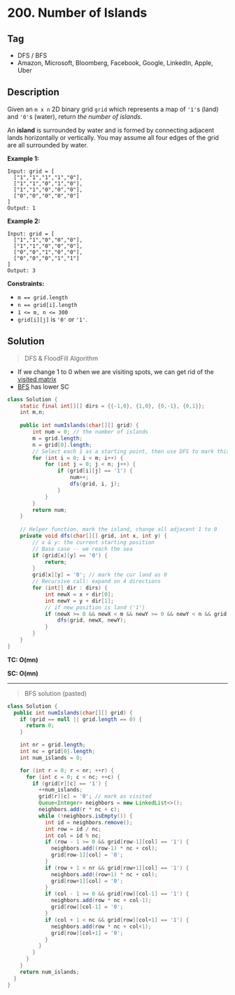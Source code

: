 # 200. Number of Islands

## Tag

- DFS / BFS
- Amazon, Microsoft, Bloomberg, Facebook, Google, LinkedIn, Apple, Uber

## Description 

Given an `m x n` 2D binary grid `grid` which represents a map of `'1'`s (land) and `'0'`s (water), return *the number of islands*.

An **island** is surrounded by water and is formed by connecting adjacent lands horizontally or vertically. You may assume all four edges of the grid are all surrounded by water.

 

**Example 1:**

```
Input: grid = [
  ["1","1","1","1","0"],
  ["1","1","0","1","0"],
  ["1","1","0","0","0"],
  ["0","0","0","0","0"]
]
Output: 1
```

**Example 2:**

```
Input: grid = [
  ["1","1","0","0","0"],
  ["1","1","0","0","0"],
  ["0","0","1","0","0"],
  ["0","0","0","1","1"]
]
Output: 3
```

 

**Constraints:**

- `m == grid.length`
- `n == grid[i].length`
- `1 <= m, n <= 300`
- `grid[i][j]` is `'0'` or `'1'`.



## Solution

> DFS & FloodFill Algorithm

- If we change 1 to 0 when we are visiting spots, we can get rid of the <u>visited matrix</u>
- <u>BFS</u> has lower SC



```java
class Solution {
    static final int[][] dirs = {{-1,0}, {1,0}, {0,-1}, {0,1}};
    int m,n;
    
    public int numIslands(char[][] grid) {
        int num = 0; // the number of islands
        m = grid.length;
        n = grid[0].length;
        // Select each 1 as a starting point, then use DFS to mark this island
        for (int i = 0; i < m; i++) {
            for (int j = 0; j < n; j++) {
                if (grid[i][j] == '1') {
                    num++;
                    dfs(grid, i, j);
                }
            }
        }
        return num;
    }
    
    // Helper function, mark the island, change all adjacent 1 to 0
    private void dfs(char[][] grid, int x, int y) {
        // x & y: the current starting position
        // Base case -- we reach the sea
        if (grid[x][y] == '0') {
            return;
        }
        grid[x][y] = '0'; // mark the cur land as 0
        // Recursive call: expand on 4 directions
        for (int[] dir : dirs) {
            int newX = x + dir[0];
            int newY = y + dir[1];
            // if new position is land ('1')
            if (newX >= 0 && newX < m && newY >= 0 && newY < n && grid[newX][newY] == '1') {
                dfs(grid, newX, newY);
            }
        }
    }
}
```

**TC: O(mn)**

**SC: O(mn)**

---

> BFS solution (pasted)

```java
class Solution {
  public int numIslands(char[][] grid) {
    if (grid == null || grid.length == 0) {
      return 0;
    }

    int nr = grid.length;
    int nc = grid[0].length;
    int num_islands = 0;

    for (int r = 0; r < nr; ++r) {
      for (int c = 0; c < nc; ++c) {
        if (grid[r][c] == '1') {
          ++num_islands;
          grid[r][c] = '0'; // mark as visited
          Queue<Integer> neighbors = new LinkedList<>();
          neighbors.add(r * nc + c);
          while (!neighbors.isEmpty()) {
            int id = neighbors.remove();
            int row = id / nc;
            int col = id % nc;
            if (row - 1 >= 0 && grid[row-1][col] == '1') {
              neighbors.add((row-1) * nc + col);
              grid[row-1][col] = '0';
            }
            if (row + 1 < nr && grid[row+1][col] == '1') {
              neighbors.add((row+1) * nc + col);
              grid[row+1][col] = '0';
            }
            if (col - 1 >= 0 && grid[row][col-1] == '1') {
              neighbors.add(row * nc + col-1);
              grid[row][col-1] = '0';
            }
            if (col + 1 < nc && grid[row][col+1] == '1') {
              neighbors.add(row * nc + col+1);
              grid[row][col+1] = '0';
            }
          }
        }
      }
    }
    return num_islands;
  }
}
```

